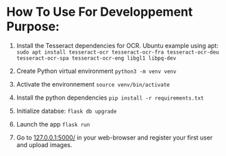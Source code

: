 # How To Use For Developpement Purpose:

1. Install the Tesseract dependencies for OCR. Ubuntu example using apt:
`sudo apt install tesseract-ocr tesseract-ocr-fra tesseract-ocr-deu tesseract-ocr-spa tesseract-ocr-eng libgl1 libpq-dev`

2. Create Python virtual environment 
`python3 -m venv venv`  

3. Activate the environnement
`source venv/bin/activate`

4. Install the python dependencies
`pip install -r requirements.txt`  

5. Initialize databse:
```flask db upgrade```

6. Launch the app
`flask run`

7. Go to [127.0.0.1:5000/](http://127.0.0.1:5000/) in your web-browser and register your first user and upload images.
